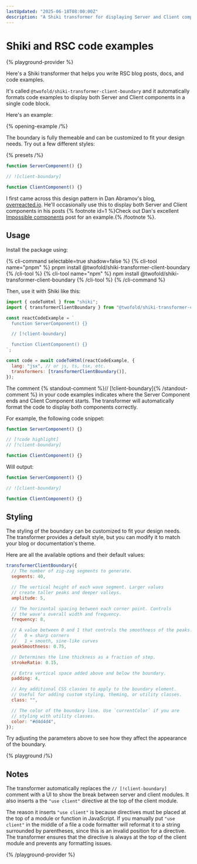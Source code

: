 ```yaml
---
lastUpdated: "2025-06-18T08:00:00Z"
description: "A Shiki transformer for displaying Server and Client components."
---
```


# Shiki and RSC code examples

{% playground-provider %}

Here's a Shiki transformer that helps you write RSC blog posts, docs, and code examples.

It's called `@twofold/shiki-transformer-client-boundary` and it automatically formats code examples to display both Server and Client components in a single code block.

Here's an example:

{% opening-example /%}

The boundary is fully themeable and can be customized to fit your design needs. Try out a few different styles:

{% presets /%}

```jsx
function ServerComponent() {}

// ![client-boundary]

function ClientComponent() {}
```

I first came across this design pattern in Dan Abramov's blog, [overreacted.io](https://overreacted.io/). He'll occasionally use this to display both Server and Client components in his posts {% footnote id=1 %}Check out Dan's excellent [Impossible components](https://overreacted.io/impossible-components/) post for an example.{% /footnote %}.

## Usage

Install the package using:

{% cli-command selectable=true shadow=false %}
{% cli-tool name="pnpm" %}
pnpm install @twofold/shiki-transformer-client-boundary
{% /cli-tool %}
{% cli-tool name="npm" %}
npm install @twofold/shiki-transformer-client-boundary
{% /cli-tool %}
{% /cli-command %}

Then, use it with Shiki like this:

```js {% isClientBoundaryEnabled=false %}
import { codeToHtml } from "shiki";
import { transformerClientBoundary } from "@twofold/shiki-transformer-client-boundary";

const reactCodeExample = `
  function ServerComponent() {}

  // [!client-boundary]

  function ClientComponent() {}
`;

const code = await codeToHtml(reactCodeExample, {
  lang: "jsx", // or js, ts, tsx, etc.
  transformers: [transformerClientBoundary()],
});
```

The comment {% standout-comment %}// [!client-boundary]{% /standout-comment %} in your code examples indicates where the Server Component ends and Client Component starts. The transformer will automatically format the code to display both components correctly.

For example, the following code snippet:

```jsx {% isClientBoundaryEnabled=false %}
function ServerComponent() {}

// [!code highlight]
// [!client-boundary]

function ClientComponent() {}
```

Will output:

```jsx
function ServerComponent() {}

// ![client-boundary]

function ClientComponent() {}
```

## Styling

The styling of the boundary can be customized to fit your design needs. The transformer provides a default style, but you can modify it to match your blog or documentation's theme.

Here are all the available options and their default values:

```js
transformerClientBoundary({
  // The number of zig-zag segments to generate.
  segments: 40,

  // The vertical height of each wave segment. Larger values
  // create taller peaks and deeper valleys.
  amplitude: 5,

  // The horizontal spacing between each corner point. Controls
  // the wave's overall width and frequency.
  frequency: 8,

  // A value between 0 and 1 that controls the smoothness of the peaks.
  //   0 = sharp corners
  //   1 = smooth, sine-like curves
  peakSmoothness: 0.75,

  // Determines the line thickness as a fraction of step.
  strokeRatio: 0.15,

  // Extra vertical space added above and below the boundary.
  padding: 4,

  // Any additional CSS classes to apply to the boundary element.
  // Useful for adding custom styling, theming, or utility classes.
  class: "",

  // The color of the boundary line. Use `currentColor` if you are
  // styling with utility classes.
  color: "#d4d4d4",
});
```

Try adjusting the parameters above to see how they affect the appearance of the boundary.

{% playground /%}

## Notes

The transformer automatically replaces the `// [!client-boundary]` comment with a UI to show the break between server and client modules. It also inserts a the `"use client"` directive at the top of the client module.

The reason it inserts `"use client"` is because directives must be placed at the top of a module or function in JavaScript. If you manually put `"use client"` in the middle of a file a code formatter will reformat it to a string surrounded by parentheses, since this is an invalid position for a directive. The transformer ensures that the directive is always at the top of the client module and prevents any formatting issues.

{% /playground-provider %}
